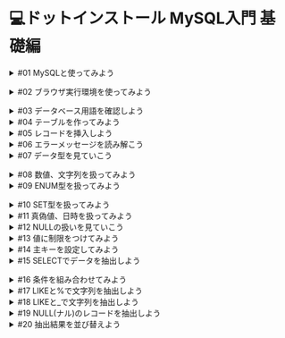 # 💻ドットインストール MySQL入門 基礎編

<details><summary>#01 MySQLと使ってみよう</summary>

MySQLは広く使われているデータベース管理システムで、公式サイトは[mysql.com](http://mysql.com)です。また、 MySQL にはそこから派生した MariaDB (マリアディービー)というプロジェクトもあって、このレッスンでも MariaDB を使っていくのですが、大体同じものだと思っておけば OK です。

MySQLでは、表を作ってデータを格納する方法や、文字列で検索する方法、もしくはデータを並び替えるといった方法について詳しく見ていきます。

MySQLができることは多岐に渡るので、基礎編、応用編の二つのパートに分けて進めていきます。

基礎編では、データベースの基本操作について学んでいきます。
応用編では、データの集計や分析など、より高度なトピックを扱っていきましょう。
### 質問：MySQL のマニュアルにある [ ], ( ), { }, | のような記号の意味を教えてください。
    
回答：それぞれ詳しく解説いたします**。**
    
`[]`で囲まれている部分はオプショナルな記述です。書かなくてもよくて必要な場合に記述してくださいという部分です。`|`で連結されたもの例えば`LOW_PRIORITY | DELAYED | HIGH_PRIORITY` は `LOW_PRIORITY` か`DELAYED` か `HIGH_PRIORITY` のどれかひとつが選択できますよという意味です。`{}` は、例えば `{VALUES | VALUE}` の場合は `VALUES` か `VALUE` が必須ですという意味です。`()` は特別な意味はなく文字列として `()` を入力してください。
    
ですので `INSERT` 構文は最小構成としてこのようになります。
    
```r
INSERT tbl_name VALUES ({expr | DEFAULT},...),(...),...
```
    
`expr` のような初めてみる文字列は構文の下に説明が続いていますので意味がわかるかなと思います。初めのうちは最小構成だけ覚えて必要になったら `[]` の部分を調べてみるというのが良いかなと思います。</details>


<details><summary>#02 ブラウザ実行環境を使ってみよう</summary>

命令は基本的に上から実行されていきます。</details>


<details><summary>#03 データベース用語を確認しよう</summary>

MySQLでは表形式でデータベースを管理していきます。

データベースでは一つ一つの表のことをテーブルと呼びます。

テーブルに格納されている一行一行のデータのことをレコード、列をカラムと呼ぶので用語として覚えておいてください。

テーブルを作っていくのに、いくつかステップが必要です。

- CREATE TABLEでテーブルを作成、テーブルの名前をpostsとする。
- 命令の区切りはセミコロンになるので、忘れないように。
- SQLはStructured Query Languageと呼ばれ、命令はデータベースに問い合わせをするという意味で、クエリと呼ばれます。
- それからクエリですが、慣習的に SQL があらかじめ用意している命令は大文字、そして自分で付けるテーブル名やカラム名などは小文字にすることが多いので、その点も意識しておくといいでしょう。
### 質問：MySQL と SQL の違いはなんですか？
回答：MySQL はデータベースシステム、SQL はデータベース言語です。
### 要点まとめ
- TABLE(データベースにおいて一つ一つの表のことをTABLE(テーブル)と呼ぶ)
- RECORD(テーブルに格納されている一行一行のデータのこと)
- COLUMN((カラム)テーブルに格納されている列のデータのこと)
- SQL</details>


<details><summary>#04 テーブルを作ってみよう</summary>

※オンラインターミナルが使用できないため、実際にターミナルからMySQLにログインしてプログラムを入力。

1.データベースを作成

```sql
CREATE DARABASE dotinstall;　
```

これでdotinstallという名前のデータベースができるので、次に

2.データベースの選択

```sql
use dotinstall;
```

として利用するデータベースを選択したのち、レッスンにあったCREATE TABLEを実行する。

オンラインターミナルが使用できるようになったので、ここからはレッスン通りに進める。

テーブルを作るには、`CREATE TABLE` としてあげてテーブル名を書けばいい。

```sql
CREATE TABLE テーブル名
```

テーブル名は複数のレコードを管理するので、複数形にすることが多い点に注意しておきましょう。

```sql
CREATE TABLE posts ();
```

丸括弧の中に、定義したいカラム(テーブルに格納されている列のデータのこと)を書くのですが、今回はmessageとlikesとします。

```sql
CREATE TABLE posts (message, likes);
```

カラムにどのような値を入れるのかを指定する必要があるため、messageは140文字までの文字列、likesは整数という意味でintegerのINT(イント)にする。

```sql
CREATE TABLE posts (message VARCHAR(140), likes INT);
```

SQLでは、見やすいように適宜改行や字下げを入れても構いません。

```sql
CREATE TABLE posts (
  message VARCHAR(140),
  likes INT
);
```

テーブルができたか確認したいのですが、 `DESC テーブル名;` とすると、テーブルの構造を確認することができて、 `SHOW TABLES;` とするとテーブルの一覧を確認することができます。

```sql
CREATE TABLE posts (
  message VARCHAR(140),
  likes INT
);

DESC posts; # DESC テーブル名; テーブルの構造を確認することができる

SHOW TABLES; # SHOW TABLES; テーブルの一覧を確認することができる
```

```sql
~ $ mysql -h db -t -u dbuser -pdbpass myapp < main.sql
+---------+--------------+------+-----+---------+-------+
| Field   | Type         | Null | Key | Default | Extra |
+---------+--------------+------+-----+---------+-------+
| message | varchar(140) | YES  |     | NULL    |       |
| likes   | int(11)      | YES  |     | NULL    |       |
+---------+--------------+------+-----+---------+-------+
# テーブルの構造
+-----------------+
| Tables_in_myapp |
+-----------------+
| posts           |
+-----------------+
# テーブルの一覧

# messageとlikesが定義され、テーブルの一覧ではpostsテーブルがあるのが分かる
```

### 質問：SQLなどで大文字を連続して打つ必要があるときについて
    
回答：ShiftでもCAPS LOCKでもどちらでもかまいません。
    
### 質問：オンラインターミナルで実行しているコードの意味を教えて下さい
回答：

`~ $ mysql -h db -t -u dbuser -pdbpass myapp < main.sql` は、下記のような意味となります。

- mysql: mysqlを操作するコマンド
- h db: mysqlサーバのサーバ名
- t : 表形式での表示
- u dbuser: ユーザ名
- pdbpass: パスワード
- myapp: データベース名
- < main.sql: main.sqlの中身をmysqlコマンドに入力

さらなる詳しい説明は、下記の公式サイトを参照してください。[https://dev.mysql.com/doc/refman/5.6/ja/mysql-command-options.html#option_mysql_host](https://dev.mysql.com/doc/refman/5.6/ja/mysql-command-options.html#option_mysql_host)
### 要点まとめ
- CREATE TABLEでテーブルを作ったあとに、テーブルの構造を確認していきます。
    - CREATE TABLE(テーブルを作成)
    - DESC(`DESC テーブル名;` で、テーブルの構造を確認することができる)
    - SHOW TABLES(`SHOW TABLES;` テーブルの一覧を確認することができる)</details>


<details><summary>#05 レコードを挿入しよう</summary>

前回のコマンドは、実は再度実行しようとするとエラーになります。

```sql
~ $ mysql -h db -t -u dbuser -pdbpass myapp < main.sql
ERROR 1050 (42S01) at line 1: Table 'posts' already exists
~ $
# postsは既に存在しているので、新しく作れない
```

そこで今回は、実行する度にまっさらな状態から始められるように、いったんここでテーブルを削除してあげましょう。

単にテーブルを削除したいなら `DROP TABLE テーブル名`でいいのですが、 posts が存在していなかったらエラーになってしまうので、こちらで　`IF EXISTS` としてあげます。そうすると、postsが存在する時だけ削除するという意味になります。

```sql
DROP TABLE IF EXISTS posts;
CREATE TABLE posts (
  message VARCHAR(140),
  likes INT
);

DESC posts;
SHOW TABLES;

# コードを実行
~ $ mysql -h db -t -u dbuser -pdbpass myapp < main.sql
ERROR 1050 (42S01) at line 1: Table 'posts' already exists
~ $ mysql -h db -t -u dbuser -pdbpass myapp < main.sql
+---------+--------------+------+-----+---------+-------+
| Field   | Type         | Null | Key | Default | Extra |
+---------+--------------+------+-----+---------+-------+
| message | varchar(140) | YES  |     | NULL    |       |
| likes   | int(11)      | YES  |     | NULL    |       |
+---------+--------------+------+-----+---------+-------+
+-----------------+
| Tables_in_myapp |
+-----------------+
| posts           |
+-----------------+
~ $
```

レコードを挿入する。INSERT INTO テーブル名として、データを挿入したいカラムの名前をカンマ区切りで渡してあげて、VALUESの後に渡したい値そのものをカンマ区切りで渡す。

```sql
DROP TABLE IF EXISTS posts;
CREATE TABLE posts (
  message VARCHAR(140),
  likes INT
);

DESC posts;
SHOW TABLES;

INSERT INTO posts (message, likes) VALUES ('Thanks', 12);
INSERT INTO posts (message, likes) VALUES ('Arigato', 4);

# なお、文字列はシングルクォーテーションか、ダブルクォーテーションで囲うので覚えておくこと
```

レコードはまとめて挿入することもできて、VALUESのあとにカンマ区切りで書いてあげればOKです。

```sql
# 上も下も同じ意味
INSERT INTO posts (message, likes) VALUES ('Thanks', 12);
INSERT INTO posts (message, likes) VALUES ('Arigato', 4);

INSERT INTO posts (message, likes) VALUES ('Thanks', 12),('Arigato', 4);
```

挿入したレコードを確認するにはSELECT * FROM テーブル名とする。

```sql
SELECT * FROM posts; #=> postsテーブルからすべてのレコードを抽出せよという意味になる
```

```sql
DROP TABLE IF EXISTS posts;
CREATE TABLE posts (
  message VARCHAR(140),
  likes INT
);

DESC posts;
SHOW TABLES;

INSERT INTO posts (message, likes) VALUES
  ('Thanks', 12),
  ('Arigato', 4);
  
SELECT * FROM posts;

~ $ mysql -h db -t -u dbuser -pdbpass myapp < main.sql
+---------+--------------+------+-----+---------+-------+
| Field   | Type         | Null | Key | Default | Extra |
+---------+--------------+------+-----+---------+-------+
| message | varchar(140) | YES  |     | NULL    |       |
| likes   | int(11)      | YES  |     | NULL    |       |
+---------+--------------+------+-----+---------+-------+
+-----------------+
| Tables_in_myapp |
+-----------------+
| posts           |
+-----------------+
+---------+-------+
| message | likes |
+---------+-------+
| Thanks  |    12 |
| Arigato |     4 |
+---------+-------+
~ $
# 二つのレコードが挿入されているのが確認できる
```

### 質問：postsテーブルを削除しても、messageやlikesカラムが残っているのは何故ですか？
    
回答：DROPで完全に削除した後、CREATEでもう一度postsテーブルを作成しています。
    
`DROP` 文ではテーブルは完全に削除されています。ただ、レッスンのクエリは以下の構成になっています。

```sql
DROP TABLE IF EXISTS posts;    # postsテーブルがあれば削除
CREATE TABLE posts (           # もう一度postsテーブルを作成
  message VARCHAR(140),
  likes INT
);

DESC posts;   # postsテーブルの定義を表示
SHOW TABLES;  # 存在するテーブル名を表示

INSERT INTO posts (message, likes) VALUES # postsテーブルにデータを挿入
  ('Thanks', 12),
  ('Arigato', 4);

SELECT * FROM posts;  # postsテーブルの中身を表示

```

一度消してからもう一度作るということをしていますので `posts` テーブルの中身が表示されているというわけです。
### 要点まとめ
- テーブルの削除およびレコードの挿入方法についてみていきます。
    - DROP TABLE：テーブルを削除する
    - INSERT INTO：レコードを挿入する
    - SELECT：レコードを確認する</details>


<details><summary>#06 エラーメッセージを読み解こう</summary>

エラーメッセージの見方について。9行目をセミコロンではなく、カンマにしてしまった場合。MySQLはエラーメッセージが見づらいのですが、見るべきは最後の箇所です。near ‘SELECT * FROM posts’でエラーが出ていると表示されています。このヒントをもとにSELECTの周りを見てあげて、適宜修正するようにしましょう。

```sql
DROP TABLE IF EXISTS posts;
CREATE TABLE posts (
  message VARCHAR(140),
  likes INT
);

INSERT INTO posts (message, likes) VALUES
  ('Thanks', 12),
  ('Arigato', 4),

SELECT * FROM posts;

~ $ mysql -h db -t -u dbuser -pdbpass myapp < main.sql
ERROR 1064 (42000) at line 7: You have an error in your SQL syntax
; check the manual that corresponds to your MariaDB server version
 for the right syntax to use near 'SELECT * FROM posts' at line 5
~ $
```

コメントについて。3つの方法があり、

```sql
① -- comment
② # comment #=> 行末までコメントを書くことができる
③ /*
	comment
	comment
	*/ #=> この場合は何行でもコメントを書いていくことができる

-- comment
# comment
/*
comment
comment
*/

DROP TABLE IF EXISTS posts;
CREATE TABLE posts (
  message VARCHAR(140),
  likes INT
);

INSERT INTO posts (message, likes) VALUES
  ('Thanks', 12),
  ('Arigato', 4);

SELECT * FROM posts;
```

コメントはメモ書きに使えますし、実行時に無視されるので、一時的に命令を無効にしたい場合にもよく使われます。

一部をコメントにして実行します。

```sql
-- comment
# comment
/*
comment
comment
*/

DROP TABLE IF EXISTS posts;
CREATE TABLE posts (
  message VARCHAR(140),
  likes INT
);

INSERT INTO posts (message, likes) VALUES
  -- ('Thanks', 12),
  ('Arigato', 4);

SELECT * FROM posts;

~ $ mysql -h db -t -u dbuser -pdbpass myapp < main.sql
+---------+-------+
| message | likes |
+---------+-------+
| Thanks  |    12 |
| Arigato |     4 |
+---------+-------+
~ $ mysql -h db -t -u dbuser -pdbpass myapp < main.sql
+---------+-------+
| message | likes |
+---------+-------+
| Arigato |     4 |
+---------+-------+
# コメントされた箇所が無効化されて、レコードが1行になっている
```

コメントのショートカットキー。

```sql
# macOSの場合、コメントにしたい行にカーソルを合わせて
command + /
# VS Codeと同じ
```

</details>


<details><summary>#07 データ型を見ていこう</summary>

My SQLで扱えるデータ型はたくさんあり、よく使うのはこの辺りです。

```sql
整数　　TINYINT INT BIGINT # (タイニーイント、イント、ビッグイント)
実数　　DECIMAL FLOAT DOUBLE # (デシマル、フロート、ダブル)
文字列　CHAR VARCHAR TEXT ENUM SET # (キャラ、バーキャラ、テキスト、エーナム、セット)
真偽値　BOOL
日時　　DATE TIME DATETIME
```

```sql
整数　　TINYINT　-128 ~ +127
　　　　INT　　　 -21億 ~ +21億
　　　　BIGINT   -922京 ~ +922京

# マイナスの値を扱う必要がなければ、データ型にUNSIGNEDキーワードを付けることでさらに扱える数の幅を広げることができる
　　　　TINYINT UNSIGNED  0 ~ 255
　　　　INT UNSIGNED      0 ~ 42億
　　　　BIGINT UNSIGNED   0 ~ 1844京
```

扱える数の幅が違うので、状況によって使い分けていけばいいのですが、通常はINTを使っておけばOKでしょう。

```sql
# 通常はDECIMALを使えば良い
実数　　DECIMAL　　　固定小数点
　　　　FLOAT　　　　浮動小数店
　　　　DOUBLE　　　 浮動小数店(高精度)
```

小数点を含む実数の表現は、浮動小数店は細かいところで誤差が出てくる数値なので、通常は**DECIMAL**を使ってあげればOKかと思います。

```sql
文字列　　CHAR  0 ~ 255文字
　　　　　VARCHAR  0 ~ 65535文字
　　　　　TEXT  それ以上
　　　　　ENUM  特定の文字列から1つ
　　　　　SET   特定の文字列から複数
```

商品コードなど固定長のデータには**CHAR**、文字数がバラバラになるようなデータの場合は**VARCHAR**、それよりが長くなる文字列には**TEXT**を使ってあげればOKです。

特定の文字列に限定して、そのうちの一つだけの値を格納したいなら**ENUM**(エーナム)、特定の文字列のうちの複数の値なら**SET**を使います。

```sql
真偽値　　BOOL　　TRUE　/　FALSE
　　　　　TINYINT(1)  1 / 0
```

真偽値は、TRUEかFLASEのどちらかを保持することができますが、内部的にTRUEが1、FLASEが0として管理されているので、実は1桁のTINYINTと同じ型です。0か1か、真か偽かといった二択の値を保持するときに使ってあげましょう。

```sql
日時　　DATE　　　　　日付
　　　　TIME　　　　　時間
　　　　DATETIME　　日時
```

日時に関しては、日付だったらDATE、時間だけならTIME、両方扱いたいならDATETIMEを使ってあげればOKです。

MySQLが扱えるデータ型は他にもありますが、この辺りを知っておけばよいでしょう。

### 質問：VARCHARやTINYINTなどで文字や数値を制限するのは何故ですか？
    
回答：昔からの名残が大きいと推測しますが、現在でも情報量制限をするメリットを挙げてみます。

かつては、あえて無駄な情報量は制限した方がデータベースの速度やストレージの使用効率がよいと言われていたこともあったのですが、最近では顕著な違いはないとも言われています。

SQL言語自体は昔からある言語なのでその名残ともいえます。

それでもあえて、現在において情報量制限をするメリットを挙げるとしたら以下の項目が挙げられます。

- **データベースにアクセスする言語が可変長文字列や大きなデータ型に対応していない場合**
- **顧客番号や印刷の都合であえて文字数を制限し、それ以上をエラーとして検出したい場合**

データベースにアクセスする言語が可変長文字列や大きなデータ型に対応していない場合は、たとえば組み込みなどで古いＣ言語などを使う場合が考えられます。

印刷の都合であえて文字数制限とは、帳票などを印刷する場合に文字数を整えるのに、例えば名前は6文字以内、などとデータベースのレベルで取り決めておくということです。そうすることでクライアントでバリデーションを行わなくてもルールを順守させることができます。

と、こんな感じで挙げましたが稀なケースとも言えるので現在においては基本的に大きめの情報量でデータベース設計しておいても大丈夫なことがほとんどですね。
    
### 質問：140文字までとするのでVARCHAR(140)とコードを書きましたがCHARと書かなかったのは何故でしょうか？
    
回答：固定長のデータには CHAR 、 可変長になるようなら VARCHAR、と使い分けていただければよいかと思います。

基本的にはレッスン動画でご説明している通り、商品コードなど固定長のデータには CHAR 、 文字数がバラバラになるようなデータの場合は VARCHAR というように使い分けていただければよいかと思います。

140 文字までということは、最大 140 文字の可変長と言うことですので、VARCHAR で違和感はないかと思いますがいかがでしょうか。</details>


<details><summary>#08 数値、文字列を扱ってみよう</summary>
    
```sql
# 数値は、整数を扱っているのでINT
likes INT

```

```sql
# いいね数はマイナスの値を想定していないので、UNSIGNEDを使うと扱える数値の範囲が広くなる
likes INT UNSIGNED
```

```sql
# 投稿した時の気分を小数点を含む10点満点で管理できるようにします。
likes INT UNSIGNED
mood DECIMAL
```

```sql
# DECIMAL の場合、丸括弧に続けて全体で 4 桁だよ、そのうち小数点以下は 2 桁だよ、と指定してあげてください。
mood DECIMAL(4, 2)
```

```sql
# こちらもマイナス値を想定していないので、 UNSIGNED にしてあげれば扱える数の幅が広くなります。
mood DECIMAL(4, 2) UNSIGNED
```

```sql
# 投稿のような文字数があまり定まっていないようなものは VARCHAR を使ってあげれば OK です。
# この丸括弧の中では、最大文字数を指定することができるのですが、こう書くと日本語英語関係なく 140 文字までという意味になります。
message VARCHAR(140),
```

```sql
# 固定長の文字列には CHAR を使えば OK で、例えば言語コードを 2 文字で保持したかったら、このように丸括弧の中に文字数を書いてあげれば OK です。
lang CHAR(2)
```

では、データを追加してみましょう。moodとlangを追加したので、カラムを増やして、データを追加してあげます。そして、適当に小数点を含む数と、言語コードを書いてあげましょう。

```sql
INSERT INTO posts (message, likes, mood, lang) VALUES
  ('Thanks', 12, 7.825, 'EN'),
  ('Arigato', 4, 4.2138, 'JA');
```

コードを実行します。

```sql
~ $ mysql -h db -t -u dbuser -pdbpass myapp < main.sql
+---------+-------+------+------+
| message | likes | mood | lang |
+---------+-------+------+------+
| Thanks  |    12 | 7.83 | EN   |
| Arigato |     4 | 4.21 | JA   |
+---------+-------+------+------+
~ $
```

なお、moodですが、小数点以下2桁までと指定した場合、そこで四捨五入されている点にも注意しておいてください。

### 質問：毎回DROP TABLE IF EXISTS posts; を実行しなくてはいけないのですか？

回答：あくまで学習のために行っているため、実際には毎回テーブルを削除する必要はありません。

これは毎回、コマンドがどう作用するか確認するために毎回テーブルを削除して、「まっさらなテーブルに対してこういうコマンドを実行したらこうなりますよ」ということを示すためですね。

あくまで学習のためにそうしているのであって、「このコマンドを実行するときは毎回テーブルを削除しなくてはいけない」というわけではありません（特に現場では既存のテーブルに対して処理することが多いのでいったん運用をしはじめたらテーブルを削除することは普通行いません）。
### 要点まとめ
- 数値型や文字列型のカラムを作ったあとにデータを挿入していきます。
    - INT(整数)
    - UNSIGNED(マイナスを除き、数値の範囲を広くしてくれる)
    - DECIMAL(桁数と小数点を指定)
    - CHAR(固定長の文字列の指定)</details>


<details><summary>#09 ENUM型を扱ってみよう</summary>

特定の文字列の中からひとつだけを格納できる ENUM (エナム)というデータ型について見ていきましょう。

例えば、category というカラムを作ってあげて ENUM に対して 'Gadget' , 'Game' , 'Business' のうちどれかのみが格納できるよと書いてあげます。

```sql
DROP TABLE IF EXISTS posts;
CREATE TABLE posts (
  message VARCHAR(140),
  likes INT
  category ENUM('Gadget', 'Game', 'Business')
);

INSERT INTO posts (message, likes) VALUES
  ('Thanks', 12),
  ('Arigato', 4);

SELECT * FROM posts;
```

そのうえで値を挿入するには、カラム名を追加してあげて、今羅列した文字列のどれかをそのまま書いてあげれば OK です。ひとつ目のレコードは 'Gadget' 、ふたつ目のレコードは 'Game' としてあげましょう。

```sql
DROP TABLE IF EXISTS posts;
CREATE TABLE posts (
  message VARCHAR(140),
  likes INT
  category ENUM('Gadget', 'Game', 'Business')
);

INSERT INTO posts (message, likes) VALUES
  ('Thanks', 12, 'Gadget'),
  ('Arigato', 4, 'Game');

SELECT * FROM posts;
```

このように設定することで、これら以外の値を弾くことができます。

```sql
DROP TABLE IF EXISTS posts;
CREATE TABLE posts (
  message VARCHAR(140),
  likes INT
  category ENUM('Gadget', 'Game', 'Business')
);

INSERT INTO posts (message, likes) VALUES
  ('Thanks', 12, 'Gadget'),
  ('Arigato', 4, 'Game'),
  ('Merci', 4, 'Fashion') # 以外の値を追加

SELECT * FROM posts;

~ $ mysql -h db -t -u dbuser -pdbpass myapp < main.sql
ERROR 1265 (01000) at line 8: Data truncated for column 'category' at row 3
~ $
# categoryのデータがtruncatedされた、つまり切り捨てられたので、エラーが出ている
```

```sql
DROP TABLE IF EXISTS posts;
CREATE TABLE posts (
  message VARCHAR(140),
  likes INT,
  category ENUM('Gadget', 'Game', 'Business')
);

INSERT INTO posts (message, likes, category) VALUES
  ('Thanks', 12, 'Gadget'),
  ('Arigato', 4, 'Game'),
  -- ('Merci', 4, 'Fashion');
  ('Merci', 4, 'Business');
SELECT * FROM posts;

~ $ mysql -h db -t -u dbuser -pdbpass myapp < main.sql
+---------+-------+----------+
| message | likes | category |
+---------+-------+----------+
| Thanks  |    12 | Gadget   |
| Arigato |     4 | Game     |
| Merci   |     4 | Business |
+---------+-------+----------+
~ $
```

ENUM 型ですが、こちらの値は 1 から始まるインデックス番号でも表現することができて、そのあたりも見ておきましょう。

```sql
DROP TABLE IF EXISTS posts;
CREATE TABLE posts (
  message VARCHAR(140),
  likes INT,
  category ENUM('Gadget', 'Game', 'Business')
);

-- INSERT INTO posts (message, likes, category) VALUES
--   ('Thanks', 12, 'Gadget'),
--   ('Arigato', 4, 'Game'),
--   -- ('Merci', 4, 'Fashion');
--   ('Merci', 4, 'Business');
  
INSERT INTO posts (message, likes, category) VALUES
  ('Thanks', 12, 1),
  ('Arigato', 4, 2),
  ('Merci', 4, 3);
  
SELECT * FROM posts;

~ $ mysql -h db -t -u dbuser -pdbpass myapp < main.sql
+---------+-------+----------+
| message | likes | category |
+---------+-------+----------+
| Thanks  |    12 | Gadget   |
| Arigato |     4 | Game     |
| Merci   |     4 | Business |
+---------+-------+----------+

# インデックス番号を指定しても同じ結果になっている。
```

こうしたENUM型の扱いにも慣れておきましょう。</details>


<details><summary>#10 SET型を扱ってみよう</summary>

ENUM は'Gadget', 'Game', 'Business’からひとつしか選べませんでしたが、もし複数選べるようにしたいなら、こちらを SET 型にしてあげます。

```sql
DROP TABLE IF EXISTS posts;
CREATE TABLE posts (
  message VARCHAR(140),
  likes INT,
  categories SET('Gadget', 'Game', 'Business') # SET型にして、わかりやすいようにカラム名を複数形にする
);

INSERT INTO posts (message, likes, category) VALUES
  ('Thanks', 12, 1),
  ('Arigato', 4, 2),
  ('Merci', 4, 3);

SELECT * FROM posts;
```

そのうえで、データを挿入する際にはカンマ区切りで値を渡してあげます。渡す値は順不同で OK ですが、カンマ以外に空白などを入れてはいけないので注意しましょう。

```sql
DROP TABLE IF EXISTS posts;
CREATE TABLE posts (
  message VARCHAR(140),
  likes INT,
  categories SET('Gadget', 'Game', 'Business')
);

INSERT INTO posts (message, likes, categories) VALUES
  ('Thanks', 12, 'Gadget,Game'), # 渡す値は順不同でOKだが、カンマ以外に空白などを入れてはいけない
  ('Arigato', 4, 'Business'),
  ('Merci', 4, 'Business,Gadget');

SELECT * FROM posts;

~ $ mysql -h db -t -u dbuser -pdbpass myapp < main.sql
+---------+-------+-----------------+
| message | likes | categories      |
+---------+-------+-----------------+
| Thanks  |    12 | Gadget,Game     |
| Arigato |     4 | Business        |
| Merci   |     4 | Gadget,Business |
+---------+-------+-----------------+
```

変な値を入れるとはじかれるのは ENUM 型と一緒で、たとえばということで、こちらで 'Personal' と指定してみましょう。

```sql
DROP TABLE IF EXISTS posts;
CREATE TABLE posts (
  message VARCHAR(140),
  likes INT,
  categories SET('Gadget', 'Game', 'Business')
);

INSERT INTO posts (message, likes, categories) VALUES
  ('Thanks', 12, 'Gadget,Game'),
  -- ('Arigato', 4, 'Business'),
  ('Arigato', 4, 'Personal'),
  ('Merci', 4, 'Business,Gadget');

SELECT * FROM posts;

~ $ mysql -h db -t -u dbuser -pdbpass myapp < main.sql
ERROR 1265 (01000) at line 8: Data truncated for column 'categories' at row 2
```

SET 型ですが、内部的に値を数値で管理していて、左から 2 の 0 乗である 1 、 2 の 1 乗である 2 、 2 の 2 乗である 4 といった具合に管理されています。したがって、値を指定したい場合はそういった値も使えるのでちょっと試してみましょう。

- Gadget は 1 、 Game は 2 なので、 1 + 2 で 3 で表現できます。
- Business に関しては 4 で OK ですね。
- Business が 4 、 Gadget が 1 なので、 4 + 1 で 5 としてあげれば OK です。

```sql
DROP TABLE IF EXISTS posts;
CREATE TABLE posts (
  message VARCHAR(140),
  likes INT,
  categories SET('Gadget', 'Game', 'Business') -- 2^0, 2^1, 2^2, ...
);

-- INSERT INTO posts (message, likes, categories) VALUES
--   ('Thanks', 12, 'Gadget,Game'),
--   ('Arigato', 4, 'Business'),
--   -- ('Arigato', 4, 'Personal'),
--   ('Merci', 4, 'Business,Gadget');
  
INSERT INTO posts (message, likes, categories) VALUES
  ('Thanks', 12, 3),
  ('Arigato', 4, 4),
  ('Merci', 4, 5);

SELECT * FROM posts;

~ $ mysql -h db -t -u dbuser -pdbpass myapp < main.sql
+---------+-------+-----------------+
| message | likes | categories      |
+---------+-------+-----------------+
| Thanks  |    12 | Gadget,Game     |
| Arigato |     4 | Business        |
| Merci   |     4 | Gadget,Business |
+---------+-------+-----------------+
```

こうした SET 型も扱えるようになっておきましょう。
### 質問：SET型では複数の値を指定できるということですが、重複して選択することは可能なのでしょうか？
SET 型では複数の値を指定できるということですが、重複して選択することは可能なのでしょうか？

今回は( 'Gadget', 'Game', 'Business' ) -- 2^0 , 2^1 , 2^2 , ...ということですが、例えば( 'Gadget', 'Game', 'Business' ,' Fashion' ) -- 2^0, 2^1 , 2^2 , 2^3 ...の場合、categories を値 8 で指定したとき、'Fashion'(2^3)または’Business,Business’（2^2 + 2^2）が考えられるかと思います。

2 つ目のように重複してカテゴリを選択することは可能なのでしょうか？

回答：二つ選択することはできません。

2 つ選択することはできません。

’Business,Business’ のような形の場合、値が足されているわけではなく、'2^2, 2^2' と二つの 4 が入っていると考えてください。
### 質問：VALUESは何を意味しているのですか？
回答：INSERTでデータを挿入するときに値を指定するためのものです。

`VALUES` は `INSERT` でデータを挿入するときに値を指定するためのものです。

`INSERT` 文全体はこうなっていますね。

```sql
INSERT INTO posts (message, likes, categories) VALUES
  ('Tnanks', 12, 3),
  ('Arigato', 4, 4),
  ('Merci', 4, 5);

```

`VALUES` で指定されているのは後に続く

```
  ('Tnanks', 12, 3),
  ('Arigato', 4, 4),
  ('Merci', 4, 5)

```

の部分です。

つまり `message`, `likes`, `categories` にそれぞれ`'Tnanks'`, `12`, `3` や`'Arigato'`, `4`, `4` といった値が挿入されることになります。

レッスンで言うとこちらです。[#05 レコードを挿入しよう | MySQL入門 基礎編](https://dotinstall.com/lessons/basic_mysql_beginner/55405)
### 質問：2の0乗は0ではないのですか？
回答：2の0乗は1になります。

これは説明がなかなか難しい問題ですが、2の0乗は1になります。以下も参考にしていただければと思います。

[https://www.google.com/search?q=2%E3%81%AE0%E4%B9%97&oq=2%E3%81%AE0%E4%B9%97&aqs=chrome..69i57j0l3.8775j0j7&sourceid=chrome&ie=UTF-8](https://www.google.com/search?q=2%E3%81%AE0%E4%B9%97&oq=2%E3%81%AE0%E4%B9%97&aqs=chrome..69i57j0l3.8775j0j7&sourceid=chrome&ie=UTF-8)
</details>


<details><summary>#11 真偽値、日時を扱ってみよう</summary>

まず真偽値ですが、下書きかどうかを is_draft で管理してみましょう。

```sql
DROP TABLE IF EXISTS posts;
CREATE TABLE posts (
  message VARCHAR(140),
  likes INT,
  is_draft BOOL, # BOOLは真偽値を表す
);

INSERT INTO posts (message, likes) VALUES
  ('Thanks', 12),
  ('Arigato', 4),
  ('Merci', 4);

SELECT * FROM posts;
```

次にこのレコードが作成された日時をcreatedで管理してみます。

```sql
DROP TABLE IF EXISTS posts;
CREATE TABLE posts (
  message VARCHAR(140),
  likes INT,
  is_draft BOOL,
  created DATETIME # DATETIMEは日時を表す
);

INSERT INTO posts (message, likes, if_draft, created) VALUES
  ('Thanks', 12),
  ('Arigato', 4),
  ('Merci', 4);

SELECT * FROM posts;
```

is_draft と created のデータを挿入していきましょう。

- 真偽値ですが、 TRUE か FALSE もしくは TRUE は 1 FALSE は 0 なので、このように書いてあげても OK です。

```sql
DROP TABLE IF EXISTS posts;
CREATE TABLE posts (
  message VARCHAR(140),
  likes INT,
  is_draft BOOL,
  created DATETIME
);

INSERT INTO posts (message, likes, is_draft, created) VALUES
  ('Thanks', 12, TRUE),
  ('Arigato', 4, FALSE),
  ('Merci', 4, 0);

SELECT * FROM posts;
```

- 日時ですが、ハイフンやコロンで区切った一般的な書式が使えて、このように書いてあげれば OK です。
- 時間を省略すると 0 時 0 分 0 秒になります。
- 現在の日時を表す NOW() というキーワードも使えます。

```sql
DROP TABLE IF EXISTS posts;
CREATE TABLE posts (
  message VARCHAR(140),
  likes INT,
  is_draft BOOL,
  created DATETIME
);

INSERT INTO posts (message, likes, is_draft, created) VALUES
  ('Thanks', 12, TRUE, '2020-10-11 15:32:05'),
  ('Arigato', 4, FALSE, '2020-10-12'),
  ('Merci', 4, 0, NOW());

SELECT * FROM posts;

~ $ mysql -h db -t -u dbuser -pdbpass myapp < main.sql
+---------+-------+----------+---------------------+
| message | likes | is_draft | created             |
+---------+-------+----------+---------------------+
| Thanks  |    12 |        1 | 2020-10-11 15:32:05 |
| Arigato |     4 |        0 | 2020-10-12 00:00:00 |
| Merci   |     4 |        0 | 2022-05-25 11:27:21 |
+---------+-------+----------+---------------------+
```

こうした真偽値や日時も扱えるようになっておきましょう。
### 質問：is_draftの意味は？
回答：下書きかどうかを真偽値で管理しています。

今回のテーブルは、投稿するものを管理するテーブルというイメージで作成されております。（twitterみたいものをイメージしてください）

その投稿する内容を下書きを判定するためのフィールドとして、is_draft を定義しております。

よって、未完成のsqlという意味ではございません。

- is_draftでTRUEとした方は、「Twitterの"下書き保存"に保存されている投稿」、逆にis_draftをFALSEとした場合は、「下書きではなく実際の投稿」というイメージでOK。
### 要点まとめ
- 真偽値型や日付型の扱い方について見ていきます。
    - BOOL(真偽値)
    - DATETIME(日時)
    - NOW( )(現在の日時を表すキーワード)</details>


<details><summary>#12 NULLの扱いを見ていこう</summary>

レコードの挿入ですが、実は全てのカラムに値を設定していなくても OK です。たとえば、 message だけ指定して、レコードを挿入してみましょう。

```sql
DROP TABLE IF EXISTS posts;
CREATE TABLE posts (
  message VARCHAR(140),
  likes INT
);

INSERT INTO posts (message, likes) VALUES
  ('Thanks', 12),
  ('Arigato', 4),
  ('Merci', 4);
  
INSERT INTO posts (message) VALUES ('Gracias');

SELECT * FROM posts;

~ $ mysql -h db -t -u dbuser -pdbpass myapp < main.sql
+---------+-------+
| message | likes |
+---------+-------+
| Thanks  |    12 |
| Arigato |     4 |
| Merci   |     4 |
| Gracias |  NULL |
+---------+-------+

# このようになり、値を設定しなかった場合、何もないという意味の NULL という特殊な値になります
```

こうですね、うまくいっていて、値を設定しなかった場合、何もないという意味の NULL (ナル)という特殊な値になります。

ただし、値が設定されていなかったら、エラーではじきたいという場合もあります。その場合はカラムに NOT NULL とつけてあげれば OK です。

```sql
DROP TABLE IF EXISTS posts;
CREATE TABLE posts (
  message VARCHAR(140),
  -- likes INT
  likes INT NOT NULL
);

INSERT INTO posts (message, likes) VALUES
  ('Thanks', 12),
  ('Arigato', 4),
  ('Merci', 4);
  
INSERT INTO posts (message) VALUES ('Gracias');

SELECT * FROM posts;

~ $ mysql -h db -t -u dbuser -pdbpass myapp < main.sql
ERROR 1364 (HY000) at line 13: Field 'likes' doesn't have a default value
```

ちゃんとエラーになっています。

それから、値が設定されていなかった場合にエラーではじくのではなくて、デフォルト値を設定してあげることもできて、その場合は DEFAULT としたあとに、デフォルトの値を書いてあげれば OK です。

```sql
DROP TABLE IF EXISTS posts;
CREATE TABLE posts (
  message VARCHAR(140),
  -- likes INT
  -- likes INT NOT NULL
  likes INT DEFAULT 0
);

INSERT INTO posts (message, likes) VALUES
  ('Thanks', 12),
  ('Arigato', 4),
  ('Merci', 4);
  
INSERT INTO posts (message) VALUES ('Gracias');

SELECT * FROM posts;

~ $ mysql -h db -t -u dbuser -pdbpass myapp < main.sql
+---------+-------+
| message | likes |
+---------+-------+
| Thanks  |    12 |
| Arigato |     4 |
| Merci   |     4 |
| Gracias |     0 |
+---------+-------+
```

データを扱っていると、設定する値がない場合もあるので、こうした操作もできるようになっておきましょう。
### 要点まとめ
- MySQLにおけるNULLの扱いについて見ていきます。
    - NULL(「何もない」という意味の特殊な値)
    - NOT NULL(値が設定されていないものは、エラーで弾きたい場合に使用する)
    - DEFAULT(値が設定されていない場合に弾かずにデフォルト値で設定することができる)</details>


<details><summary>#13 値に制限をつけてみよう</summary>

値の範囲に制限をつける方法。たとえば、 likes は 0 以上 100 以下の値だけにしたいという場合は CHECK を使ってこのように書いてあげれば OK です。

```sql
DROP TABLE IF EXISTS posts;
CREATE TABLE posts (
  message VARCHAR(140),
  likes INT CHECK (likes >= 0 AND likes <= 100)
);

INSERT INTO posts (message, likes) VALUES
  ('Thanks', 12),
  ('Arigato', 4),
  ('Merci', 4);

SELECT * FROM posts;
```

100を超えた数値を入力するとエラーになります。

```sql
DROP TABLE IF EXISTS posts;
CREATE TABLE posts (
  message VARCHAR(140),
  likes INT CHECK (likes >= 0 AND likes <= 100)
);

INSERT INTO posts (message, likes) VALUES
  ('Thanks', 12),
  ('Arigato', 4),
  ('Merci', 154); # 100を超える数値を入力

SELECT * FROM posts;

~ $ mysql -h db -t -u dbuser -pdbpass myapp < main.sql
ERROR 4025 (23000) at line 7: CONSTRAINT `posts.likes` failed for `myapp`.`posts`
```

重複した値を弾きたい場合。例えば、messageに重複した値を入れたくない場合、UNIQUEと付けてください。UNIQUEが付いたmessageには重複した値が入れられないので、'Arigato’ともう一回入れてもエラーになります。

```sql
DROP TABLE IF EXISTS posts;
CREATE TABLE posts (
  message VARCHAR(140) UNIQUE,
  likes INT CHECK (likes >= 0 AND likes <= 200)
);

INSERT INTO posts (message, likes) VALUES
  ('Thanks', 12),
  ('Arigato', 4),
  ('Merci', 154),
  ('Arigato', 4);

SELECT * FROM posts;

~ $ mysql -h db -t -u dbuser -pdbpass myapp < main.sql
ERROR 1062 (23000) at line 7: Duplicate entry 'Arigato' for key 'message'
# 'Arigato'が重複している、というエラーが表示される
```

こうした制約をつけることで適切ではないデータをはじくことができるので、使いこなせるようになっておきましょう。
### 要点まとめ
- 値の範囲に制限をつけたり重複する値を弾く方法について見ていきます。
    - CHECK(値の範囲に制限を設ける)
    - UNIQUE(重複する値を弾く)</details>


<details><summary>#14 主キーを設定してみよう</summary>

テーブルですが、特定のレコードを処理するために、そのレコードを一意に識別するためのカラムを設定するのが一般的です。たいていの場合、 id という名前で NULL ではない整数の連番にするので、 INT NOT NULL としてあげましょう。また、こうしたレコードを一意に特定するためのカラムですが、 PRIMARY KEY という指定をすることで、 id をこのテーブルのプライマリーキーつまり、主キーにすることができます。主キーにしておくと、 id の値をうっかり入れ忘れたり、値が重複していたときにエラーにしてくれるというメリットがあります。

```sql
DROP TABLE IF EXISTS posts;
CREATE TABLE posts (
  id INT NOT NULL,
  message VARCHAR(140),
  likes INT,
  PRIMARY KEY (id)
);

INSERT INTO posts (message, likes) VALUES
  ('Thanks', 12),
  ('Arigato', 4),
  ('Merci', 4);

SELECT * FROM posts;
```

わざと重複した値を入れてみます。レコードを識別するのに、重複した値だと困ってしまうので、エラーになるはずです。

```sql
DROP TABLE IF EXISTS posts;
CREATE TABLE posts (
  id INT NOT NULL,
  message VARCHAR(140),
  likes INT,
  PRIMARY KEY (id)
);

INSERT INTO posts (id, message, likes) VALUES
  (1, 'Thanks', 12),
  (2, 'Arigato', 4),
  (2, 'Merci', 4);

SELECT * FROM posts;

~ $ mysql -h db -t -u dbuser -pdbpass myapp < main.sql
ERROR 1062 (23000) at line 9: Duplicate entry '2' for key 'PRIMARY'
# 2がDuplicate(重複している)というエラーが表示
```

2を3に直して、コードを実行。

```sql
DROP TABLE IF EXISTS posts;
CREATE TABLE posts (
  id INT NOT NULL,
  message VARCHAR(140),
  likes INT,
  PRIMARY KEY (id)
);

INSERT INTO posts (id, message, likes) VALUES
  (1, 'Thanks', 12),
  (2, 'Arigato', 4),
  (3, 'Merci', 4);

SELECT * FROM posts;

~ $ mysql -h db -t -u dbuser -pdbpass myapp < main.sql
+----+---------+-------+
| id | message | likes |
+----+---------+-------+
|  1 | Thanks  |    12 |
|  2 | Arigato |     4 |
|  3 | Merci   |     4 |
+----+---------+-------+
```

idの連番は、自動で振ることもできます。PRIMARY KEY 指定した場合にしか使えないのですが、こちらで AUTO_INCREMENT としてあげてください。その場合は、値を挿入しなければ自動的に連番になるので、こちらでは id を挿入せずに確かめてみましょう。

```sql
DROP TABLE IF EXISTS posts;
CREATE TABLE posts (
  id INT NOT NULL AUTO_INCREMENT,
  message VARCHAR(140),
  likes INT,
  PRIMARY KEY (id)
);

-- INSERT INTO posts (id, message, likes) VALUES
--   (1, 'Thanks', 12),
--   (2, 'Arigato', 4),
--   (3, 'Merci', 4);
  
INSERT INTO posts (message, likes) VALUES
  ('Thanks', 12),
  ('Arigato', 4),
  ('Merci', 4);

SELECT * FROM posts;

~ $ mysql -h db -t -u dbuser -pdbpass myapp < main.sql
+----+---------+-------+
| id | message | likes |
+----+---------+-------+
|  1 | Thanks  |    12 |
|  2 | Arigato |     4 |
|  3 | Merci   |     4 |
+----+---------+-------+
```

レコードを一意に識別できる主キーを設定しておくと、データの操作がしやすくなるので、こうした設定もできるようになっておきましょう。
### 質問：NOT NULL と AUTO_INCREMENT を同時に指定するのはなぜですか？
回答：NULL を許可しない、とコードで明示できるからです。

`NOT NULL` をつけることで「 NULL を許可しない」ということをコードで明示することができるのでつけることが多いようです。

なお MySQL 公式のドキュメントにあるサンプルコードでも[https://dev.mysql.com/doc/refman/8.0/ja/example-auto-increment.html](https://dev.mysql.com/doc/refman/8.0/ja/example-auto-increment.html)`NOT NULL AUTO_INCREMENT` となっているので「`NOT NULL` をつけるのが好ましい」というのが MySQL の公式見解だと思われます。
### 質問：一意に識別する、とは？
回答：例を挙げて説明します。

「重複するものがない」と言うと分かりやすいかも知れません。

例えば、下記みたいものをイメージして下さい。

社員番号は、一つの番号に一人の社員

商品番号は、一つの番号に一つの商品
### 要点まとめ
- レコードを一意に識別するための主キーについて見ていきます。
    - PRIMARY KEY(プライマリーキー(主キー)の設定)
    - AUTO_INCREMENT(値を入力しなければ自動的に連番になる設定。PRIMARY KEYを設定した場合に使用ができる)</details>


<details><summary>#15 SELECTでデータを抽出しよう</summary>

SELECTについて見ていきましょう。SELECT * FROM posts とすると、全てのレコードを抽出しなさいという意味になります。

```sql
DROP TABLE IF EXISTS posts;
CREATE TABLE posts (
  id INT NOT NULL AUTO_INCREMENT,
  message VARCHAR(140),
  likes INT,
  PRIMARY KEY (id)
);

INSERT INTO posts (message, likes) VALUES
  ('Thanks', 12),
  ('Arigato', 4),
  ('Merci', 4),
  ('Gracias', 15),
  ('Danke', 23);

SELECT * FROM posts;

~ $ mysql -h db -t -u dbuser -pdbpass myapp < main.sql
+----+---------+-------+
| id | message | likes |
+----+---------+-------+
|  1 | Thanks  |    12 |
|  2 | Arigato |     4 |
|  3 | Merci   |     4 |
|  4 | Gracias |    15 |
|  5 | Danke   |    23 |
+----+---------+-------+
# ↑全てのレコードが抽出されている
```

また、SELECT * FROM posts の* は全てのカラムという意味で、もし特定のカラムだけ抽出したいならカンマ区切りで、指定してあげれば OK です。では、 id と message だけを posts から抽出してね、と書いてあげましょう。

```sql
DROP TABLE IF EXISTS posts;
CREATE TABLE posts (
  id INT NOT NULL AUTO_INCREMENT,
  message VARCHAR(140),
  likes INT,
  PRIMARY KEY (id)
);

INSERT INTO posts (message, likes) VALUES
  ('Thanks', 12),
  ('Arigato', 4),
  ('Merci', 4),
  ('Gracias', 15),
  ('Danke', 23);

-- SELECT * FROM posts;
SELECT id, message FROM posts;

~ $ mysql -h db -t -u dbuser -pdbpass myapp < main.sql
+----+---------+
| id | message |
+----+---------+
|  1 | Thanks  |
|  2 | Arigato |
|  3 | Merci   |
|  4 | Gracias |
|  5 | Danke   |
+----+---------+
# ↑idとmessageだけが抽出されている
```

それから条件に合うレコードだけを抽出したい場合は WHERE を使います。では、ここで likes が 10 以上の投稿だけ抽出してみましょう。その場合、このように書いてあげれば OK です。

```sql
DROP TABLE IF EXISTS posts;
CREATE TABLE posts (
  id INT NOT NULL AUTO_INCREMENT,
  message VARCHAR(140),
  likes INT,
  PRIMARY KEY (id)
);

INSERT INTO posts (message, likes) VALUES
  ('Thanks', 12),
  ('Arigato', 4),
  ('Merci', 4),
  ('Gracias', 15),
  ('Danke', 23);

-- SELECT * FROM posts;
-- SELECT id, message FROM posts;

SELECT * FROM posts WHERE likes >= 10; # WHEREを使い、likesが10以上の投稿だけを抽出する

~ $ mysql -h db -t -u dbuser -pdbpass myapp < main.sql
+----+---------+-------+
| id | message | likes |
+----+---------+-------+
|  1 | Thanks  |    12 |
|  4 | Gracias |    15 |
|  5 | Danke   |    23 |
+----+---------+-------+
```

また、ここで使った記号ですが、他にもあって、何々より大きい、何々以上、何々より小さい、何々以下はこのように表現してあげれば OK です。

```sql
> >= < <=
```

それから何々と等しいは、 `=` で表現できて、何々と等しくないは `!=` か、 `<>` で表現することができます。

では、今度は message のほうでこの条件を使ってみましょう。message が 'Danke' のレコードを抽出しなさい、もしくは 'Danke' じゃないレコードを抽出しなさいと書いてあげましょう。

```sql
DROP TABLE IF EXISTS posts;
CREATE TABLE posts (
  id INT NOT NULL AUTO_INCREMENT,
  message VARCHAR(140),
  likes INT,
  PRIMARY KEY (id)
);

INSERT INTO posts (message, likes) VALUES
  ('Thanks', 12),
  ('Arigato', 4),
  ('Merci', 4),
  ('Gracias', 15),
  ('Danke', 23);

-- SELECT * FROM posts;
-- SELECT id, message FROM posts;

-- > >= < <=
-- SELECT * FROM posts WHERE likes >= 10;

-- = != <>
SELECT * FROM posts WHERE message = 'Danke';
SELECT * FROM posts WHERE message != 'Danke';
SELECT * FROM posts WHERE message <> 'Danke';

~ $ mysql -h db -t -u dbuser -pdbpass myapp < main.sql
+----+---------+-------+
| id | message | likes |
+----+---------+-------+
|  5 | Danke   |    23 |
+----+---------+-------+
+----+---------+-------+
| id | message | likes |
+----+---------+-------+
|  1 | Thanks  |    12 |
|  2 | Arigato |     4 |
|  3 | Merci   |     4 |
|  4 | Gracias |    15 |
+----+---------+-------+
+----+---------+-------+
| id | message | likes |
+----+---------+-------+
|  1 | Thanks  |    12 |
|  2 | Arigato |     4 |
|  3 | Merci   |     4 |
|  4 | Gracias |    15 |
+----+---------+-------+
# ↑最初は Danke だけ、次に Danke 以外のレコードが 2 回抽出されているので
```

こうした操作もできるようになっておきましょう。

### 質問：SELECT、SHOW、DESCの違いがわかりません
回答：データを抽出できるのはSELECTだけです。それぞれ説明します。

`SELECT`　→　テーブルの中身を抽出するための命令

`DESC`　→　テーブルの構造を確認するための命令

`SHOW` →　サーバーの設定やテーブル名、データベース名などを確認するための命令

上記のようになっております。よって、データを抽出することができるのは、`SELECT`のみとなります。</details>


<details><summary>#16 条件を組み合わせてみよう</summary>

条件を組み合わせるためのANDとORについて見ていきましょう。それぞれ、なおかつ、もしくは、という意味になります。

```sql
-- AND なおかつ
-- OR  もしくは
```

例を出していきましょう。likesが10以上、なおかつ20以下のレコードを抽出して見ます。

```sql
-- AND なおかつ
-- OR  もしくは
SELECT * FROM posts WHERE likes >= 10 AND likes <= 20; # なおかつなので、ANDを使う
```

それから何々以上、何々以下という条件の場合に限っては特殊な書き方もできます。BETWEEN というキーワードを使うのですが、 10 以上 20 以下という表現をするには `BETWEEN 10 AND 20` と書いてあげれば上と全く同じ意味になります。

```sql
SELECT * FROM posts WHERE likes BETWEEN 10 AND 20;
```

BETWEENの条件を反転したい場合にはBETWEENの前にNOTを付けてあげればOKです。

```sql
SELECT * FROM posts WHERE likes NOT BETWEEN 10 AND 20;
```

```sql
DROP TABLE IF EXISTS posts;
CREATE TABLE posts (
  id INT NOT NULL AUTO_INCREMENT,
  message VARCHAR(140),
  likes INT,
  PRIMARY KEY (id)
);

INSERT INTO posts (message, likes) VALUES
  ('Thanks', 12),
  ('Arigato', 4),
  ('Merci', 4),
  ('Gracias', 15),
  ('Danke', 23);

-- AND なおかつ
-- OR  もしくは
SELECT * FROM posts WHERE likes >= 10 AND likes <= 20;
SELECT * FROM posts WHERE likes BETWEEN 10 AND 20;
SELECT * FROM posts WHERE likes NOT BETWEEN 10 AND 20;

~ $ mysql -h db -t -u dbuser -pdbpass myapp < main.sql
+----+---------+-------+
| id | message | likes |
+----+---------+-------+
|  1 | Thanks  |    12 |
|  4 | Gracias |    15 |
+----+---------+-------+
+----+---------+-------+
| id | message | likes |
+----+---------+-------+
|  1 | Thanks  |    12 |
|  4 | Gracias |    15 |
+----+---------+-------+
+----+---------+-------+
| id | message | likes |
+----+---------+-------+
|  2 | Arigato |     4 |
|  3 | Merci   |     4 |
|  5 | Danke   |    23 |
+----+---------+-------+

# 3つ目のNOT BETWEENは反転(逆の意味)なので、10以下と20以上のレコードが抽出される
```

ORの例を見ていきましょう。例えば、likesが4もしくは12のレコードを抽出したかったとします。その場合、もしくはなので、ORを使ってこのように書きます。

```sql
SELECT * FROM posts WHERE likes = 4 OR likes = 12;
```

それから ＝ で判定する条件を OR で繋いだ場合、特殊な書き方ができて、 IN を使って書き換えることができます。

```sql
SELECT * FROM posts WHERE likes IN (4, 12);
# 上のORの書き方と同じ
```

それから IN を反転させたい場合にはこちらに NOT を付けてあげてください。

```sql
SELECT * FROM posts WHERE likes NOT IN (4, 12);
```

```sql
DROP TABLE IF EXISTS posts;
CREATE TABLE posts (
  id INT NOT NULL AUTO_INCREMENT,
  message VARCHAR(140),
  likes INT,
  PRIMARY KEY (id)
);

INSERT INTO posts (message, likes) VALUES
  ('Thanks', 12),
  ('Arigato', 4),
  ('Merci', 4),
  ('Gracias', 15),
  ('Danke', 23);

-- AND なおかつ
-- OR  もしくは
-- SELECT * FROM posts WHERE likes >= 10 AND likes <= 20;
-- SELECT * FROM posts WHERE likes BETWEEN 10 AND 20;
-- SELECT * FROM posts WHERE likes NOT BETWEEN 10 AND 20;
SELECT * FROM posts WHERE likes = 4 OR likes = 12;
SELECT * FROM posts WHERE likes IN (4, 12);
SELECT * FROM posts WHERE likes NOT IN (4, 12);

~ $ mysql -h db -t -u dbuser -pdbpass myapp < main.sql
+----+---------+-------+
| id | message | likes |
+----+---------+-------+
|  1 | Thanks  |    12 |
|  2 | Arigato |     4 |
|  3 | Merci   |     4 |
+----+---------+-------+
+----+---------+-------+
| id | message | likes |
+----+---------+-------+
|  1 | Thanks  |    12 |
|  2 | Arigato |     4 |
|  3 | Merci   |     4 |
+----+---------+-------+
+----+---------+-------+
| id | message | likes |
+----+---------+-------+
|  4 | Gracias |    15 |
|  5 | Danke   |    23 |
+----+---------+-------+
# 3つ目のNOT INは、4か12の結果を反転させた結果になる
```

こうした条件の組み立て方にも慣れておきましょう。
### 要点まとめ
- 複数の条件を組み合わせるためのAND、ORの使い方について見ていきます。
    - AND(なおかつ)
    - BETWEEN(何々以上何々以下という条件に限って使用可能)
    - OR(もしくは)
    - IN(＝ で判定する条件を OR で繋いだ場合にINを使用可能)</details>


<details><summary>#17 LIKEと%で文字列を抽出しよう</summary>

文字列の抽出について見ていきますが、完全一致なら今まで見てきたように、=を使ってあげればOKです。

```sql
SELECT * FROM posts WHERE message = 'Gracias';

~ $ mysql -h db -t -u dbuser -pdbpass myapp < main.sql
+----+---------+-------+
| id | message | likes |
+----+---------+-------+
|  3 | Gracias |     4 |
+----+---------+-------+
```

ただ、 LIKE キーワードを使えば特殊な記号も使うことができて、 % で 0 文字以上の任意の文字、 _ で任意の 1 文字を表現することができます。

```sql
-- %: 0文字以上の任意の文字
-- _: 任意の1文字
```

% を使えば前方一位の検索をすることができて、たとえば 't' から始まるメッセージだけを抽出したい場合は、このように書いてあげれば OK です。

```sql
SELECT * FROM posts WHERE message LIKE 't%';

~ $ mysql -h db -t -u dbuser -pdbpass myapp < main.sql
+----+-------------+-------+
| id | message     | likes |
+----+-------------+-------+
|  1 | Thank you!  |    12 |
|  2 | thanks 100% |     4 |
+----+-------------+-------+
```

ここで大文字小文字を区別したい場合は BINARY (バイナリー)というキーワードを使ってあげてください。

```sql
SELECT * FROM posts WHERE message LIKE BINARY't%';

~ $ mysql -h db -t -u dbuser -pdbpass myapp < main.sql
+----+-------------+-------+
| id | message     | likes |
+----+-------------+-------+
|  2 | thanks 100% |     4 |
+----+-------------+-------+

# 小文字のtから始まるレコードだけが抽出できている
```

また、同様に後方一致や部分一致も % を使えば実現することができます。たとえば 'su' で終わるという条件はこのように書けばいいですし、 'i' を含むという条件はこのように書いてあげれば OK です。

```sql
SELECT * FROM posts WHERE message LIKE '%su';
SELECT * FROM posts WHERE message LIKE '%i%';

~ $ mysql -h db -t -u dbuser -pdbpass myapp < main.sql
+----+-------------------+-------+
| id | message           | likes |
+----+-------------------+-------+
|  4 | Arigato_gozaimasu |    15 |
|  5 | Arigato! desu     |    23 |
+----+-------------------+-------+
+----+-------------------+-------+
| id | message           | likes |
+----+-------------------+-------+
|  3 | Gracias           |     4 |
|  4 | Arigato_gozaimasu |    15 |
|  5 | Arigato! desu     |    23 |
+----+-------------------+-------+

# suで終わるレコード、iが含まれるレコードが抽出されている
```

### 要点まとめ
- %を使った条件で文字列を抽出する方法について見ていきます。
    - %(任意の複数の文字を意味する)
    - LIKE(任意の文字を選択)
    - BINARY(大文字小文字を区別)</details>


<details><summary>#18 LIKEと_で文字列を抽出しよう</summary>

任意の1文字を表す_(アンダーバー、アンダースコア)について。例えば、今回の条件ですが、 message が任意の 1 文字がふたつ続いて、その次が a でその後が 0 文字以上の任意の文字としてみましょう。すると、3 文字目が a のレコードだけがうまく抽出できているのが分かります。

```sql
SELECT * FROM posts WHERE message LIKE '__a%'

~ $ mysql -h db -t -u dbuser -pdbpass myapp < main.sql
+----+-------------+-------+
| id | message     | likes |
+----+-------------+-------+
|  1 | Thank you!  |    12 |
|  2 | thanks 100% |     4 |
|  3 | Gracias     |     4 |
+----+-------------+-------+
# 3文字目がaのレコードが抽出されている
```

LIKE を反転させるには NOT を付けてあげれば OK です。今回の場合は3文字目がa以外のレゴードが抽出されるということ。

```sql
SELECT * FROM posts WHERE message NOT LIKE '__a%'

~ $ mysql -h db -t -u dbuser -pdbpass myapp < main.sql
+----+-------------------+-------+
| id | message           | likes |
+----+-------------------+-------+
|  4 | Arigato_gozaimasu |    15 |
|  5 | Arigato! desu     |    23 |
+----+-------------------+-------+
# 3文字目がa以外のレゴードが抽出される
```

% と _ の文字自体を検索したい場合もあるので、その方法も見ていきましょう。例えば、% を含むレコードだけを抽出したくて、 % を含むという意味で部分一致の書き方を使ってこう書いても、実はうまくいきません。

```sql
SELECT * FROM posts WHERE message LIKE '%%%';

~ $ mysql -h db -t -u dbuser -pdbpass myapp < main.sql
+----+-------------------+-------+
| id | message           | likes |
+----+-------------------+-------+
|  1 | Thank you!        |    12 |
|  2 | thanks 100%       |     4 |
|  3 | Gracias           |     4 |
|  4 | Arigato_gozaimasu |    15 |
|  5 | Arigato! desu     |    23 |
+----+-------------------+-------+
# 全てが抽出されてしまう
```

%を任意の文字として抽出したい場合は、 抽出したい%の前に\ をその前に付けてあげること。

```sql
SELECT * FROM posts WHERE message LIKE '%\%%';

~ $ mysql -h db -t -u dbuser -pdbpass myapp < main.sql
+----+-------------+-------+
| id | message     | likes |
+----+-------------+-------+
|  2 | thanks 100% |     4 |
+----+-------------+-------+
```

同様に _ が入ったレコードだけを抽出したかったら、 \_ としてあげてください。

```sql
SELECT * FROM posts WHERE message LIKE '%\_%';

~ $ mysql -h db -t -u dbuser -pdbpass myapp < main.sql
+----+-------------------+-------+
| id | message           | likes |
+----+-------------------+-------+
|  4 | Arigato_gozaimasu |    15 |
+----+-------------------+-------+
```

### 要点まとめ
- _を使った条件で文字列を抽出する方法について見ていきます。
    - _(任意の1文字を意味する)
    - \%(%を抽出したい時は%の前に\を付けてあげること)
    - \_(_も同様、抽出したい_の前に\を付けてあげること)</details>


<details><summary>#19 NULL(ナル)のレコードを抽出しよう</summary>

NULLについて。とりあえず、全てのレコードを抽出して見ます。

```sql
SELECT * FROM posts;

~ $ mysql -h db -t -u dbuser -pdbpass myapp < main.sql
+----+---------+-------+
| id | message | likes |
+----+---------+-------+
|  1 | Thanks  |    12 |
|  2 | Arigato |     4 |
|  3 | Merci   |  NULL |
|  4 | Gracias |    15 |
|  5 | Danke   |  NULL |
+----+---------+-------+
# NULLもちゃんと抽出されています
```

次に SELECT * FROM posts WHERE likes != 12 としてみましょう。その場合 12 以外が抽出されるのですが、 NULL のレコードがどうなるか見ておきましょう。見てみると NULL のレコードは結果に含まれていないのが分かります。

```sql
SELECT * FROM posts WHERE likes != 12;

~ $ mysql -h db -t -u dbuser -pdbpass myapp < main.sql
+----+---------+-------+
| id | message | likes |
+----+---------+-------+
|  2 | Arigato |     4 |
|  4 | Gracias |    15 |
+----+---------+-------+
# この場合、NULLのレコードは結果に含まれていない
```

NULLも含まれるようにしたかった場合は、ORを使い、`likes IS NULL`と書きます。

```sql
SELECT * FROM posts WHERE likes != 12 OR likes IS NULL;

~ $ mysql -h db -t -u dbuser -pdbpass myapp < main.sql
+----+---------+-------+
| id | message | likes |
+----+---------+-------+
|  2 | Arigato |     4 |
|  3 | Merci   |  NULL |
|  4 | Gracias |    15 |
|  5 | Danke   |  NULL |
+----+---------+-------+
# NULLのレコードも抽出されている
```

IS NULL ですが、この条件を反転させたかった場合は、 `IS NOT NULL` としてあげる必要があります。

```sql
SELECT * FROM posts WHERE likes IS NOT NULL;

~ $ mysql -h db -t -u dbuser -pdbpass myapp < main.sql
+----+---------+-------+
| id | message | likes |
+----+---------+-------+
|  1 | Thanks  |    12 |
|  2 | Arigato |     4 |
|  4 | Gracias |    15 |
+----+---------+-------+
# NULL以外のレコードが抽出されている
```

データにNULLが入っている時は抽出条件に注意が必要なので、意識しておいてください。
### 要点まとめ
- NULLを抽出条件に含める方法を見ていきます。
    - IS NULL(ORを使用して、NULLを含むデータを抽出する)
	  - IS NOT NULL(NULLを含まないものを抽出する(IS NULLを反転させる))</details>


<details><summary>#20 抽出結果を並び替えよう</summary>

抽出結果を並び替えてみましょう。たとえば、 likes を小さい順で並び替えたかったら、 `SELECT * FROM posts ORDER BY likes` としてあげます。一方、逆に並べたい場合は、`SELECT * FROM posts ORDER BY likes DESC`とDESCというキーワードを付けます。

```sql
SELECT * FROM posts ORDER BY likes;
SELECT * FROM posts ORDER BY likes DESC;

~ $ mysql -h db -t -u dbuser -pdbpass myapp < main.sql
+----+---------+-------+
| id | message | likes |
+----+---------+-------+
|  2 | Merci   |     4 |
|  3 | Arigato |     4 |
|  5 | Danke   |     8 |
|  1 | Thanks  |    12 |
|  4 | Gracias |    15 |
+----+---------+-------+
+----+---------+-------+
| id | message | likes |
+----+---------+-------+
|  4 | Gracias |    15 |
|  1 | Thanks  |    12 |
|  5 | Danke   |     8 |
|  2 | Merci   |     4 |
|  3 | Arigato |     4 |
+----+---------+-------+
# ORDER BYは小さい順、ORDER BY...DESCは大きい順
```

likes の数が同じだったときに、アルファベット順に並び替えたかったら、カンマ区切りでさらに message を加えてあげれば OK です。

```sql
SELECT * FROM posts ORDER BY likes DESC, message;

~ $ mysql -h db -t -u dbuser -pdbpass myapp < main.sql
+----+---------+-------+
| id | message | likes |
+----+---------+-------+
|  4 | Gracias |    15 |
|  1 | Thanks  |    12 |
|  5 | Danke   |     8 |
|  3 | Arigato |     4 |
|  2 | Merci   |     4 |
+----+---------+-------+
```

それからこの状態で、上位 3 件だけ抽出したかった場合、 LIMIT というキーワードが使えます。

```sql
SELECT * FROM posts ORDER BY likes DESC, message;
SELECT * FROM posts ORDER BY likes DESC, message LIMIT 3;

~ $ mysql -h db -t -u dbuser -pdbpass myapp < main.sql
+----+---------+-------+
| id | message | likes |
+----+---------+-------+
|  4 | Gracias |    15 |
|  1 | Thanks  |    12 |
|  5 | Danke   |     8 |
|  3 | Arigato |     4 |
|  2 | Merci   |     4 |
+----+---------+-------+
+----+---------+-------+
| id | message | likes |
+----+---------+-------+
|  4 | Gracias |    15 |
|  1 | Thanks  |    12 |
|  5 | Danke   |     8 |
+----+---------+-------+
# 上位3件が抽出されている
```

それから何らかの理由で、最初の 2 件を除外して、その後 3 件という抽出をしたい場合、先頭 0 から数えて 0、1、2 件目から 3 件分抽出したいという書き方をします。OFFSET というキーワードを使うのですが、抽出するのは 3 件で、 0 1 2 件目からというのは OFFSET 2 と書いてあげてください。

```sql
SELECT * FROM posts ORDER BY likes DESC, message LIMIT 3 OFFSET 2;
# 2件目から上位3件を抽出する、という意味
```

それから別の書き方もできて、先頭から数えて 0 1 2 件目から 3 件分といった書き方をすれば OK です。

```sql
SELECT * FROM posts ORDER BY likes DESC, message LIMIT 2, 3;
# 先頭から0、1、2件目から3件分を抽出する、という意味。
```

```sql
SELECT * FROM posts ORDER BY likes DESC, message;
SELECT * FROM posts ORDER BY likes DESC, message LIMIT 3 OFFSET 2;
SELECT * FROM posts ORDER BY likes DESC, message LIMIT 2, 3;

~ $ mysql -h db -t -u dbuser -pdbpass myapp < main.sql
+----+---------+-------+
| id | message | likes |
+----+---------+-------+
|  4 | Gracias |    15 |
|  1 | Thanks  |    12 |
|  5 | Danke   |     8 |
|  3 | Arigato |     4 |
|  2 | Merci   |     4 |
+----+---------+-------+
+----+---------+-------+
| id | message | likes |
+----+---------+-------+
|  5 | Danke   |     8 |
|  3 | Arigato |     4 |
|  2 | Merci   |     4 |
+----+---------+-------+
+----+---------+-------+
| id | message | likes |
+----+---------+-------+
|  5 | Danke   |     8 |
|  3 | Arigato |     4 |
|  2 | Merci   |     4 |
+----+---------+-------+
```

### 質問：先頭の行2件が除外されて上位3件が表示される仕組みがわかりません。
    
回答：LIMIT で件数を指定し、 OFFSET で何件目のレコードから結果を返すかを指定しています。

`OFFSET` は何件目のレコードから結果を返すかを指定するものになります。但し、 0 から数えますので 3 件目からのレコードが欲しい場合は `OFFSET 2` を指定することになります。

また、 `LIMIT` は結果に欲しい件数を指定するものでしたので `LIMIT 3` を指定すると 3 件の結果が得られます。 `OFFSET` と `LIMIT` を組み合わせて `LIMIT 3 OFFSET 2` のように指定すると 3 件目から数えて 3 件のレコードを結果として返します。

最後に説明した `LIMIT 2, 3` は `LIMIT 3 OFFSET 2` と同じ意味で、このように `LIMIT` だけで記述することもできます。</details>

